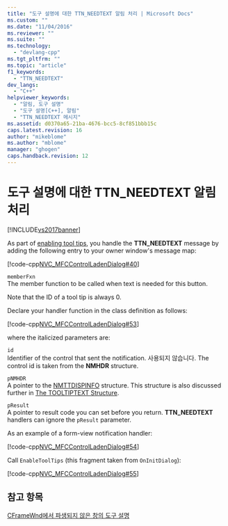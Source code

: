 ```yaml
---
title: "도구 설명에 대한 TTN_NEEDTEXT 알림 처리 | Microsoft Docs"
ms.custom: ""
ms.date: "11/04/2016"
ms.reviewer: ""
ms.suite: ""
ms.technology: 
  - "devlang-cpp"
ms.tgt_pltfrm: ""
ms.topic: "article"
f1_keywords: 
  - "TTN_NEEDTEXT"
dev_langs: 
  - "C++"
helpviewer_keywords: 
  - "알림, 도구 설명"
  - "도구 설명[C++], 알림"
  - "TTN_NEEDTEXT 메시지"
ms.assetid: d0370a65-21ba-4676-bcc5-8cf851bbb15c
caps.latest.revision: 16
author: "mikeblome"
ms.author: "mblome"
manager: "ghogen"
caps.handback.revision: 12
---
```

# 도구 설명에 대한 TTN_NEEDTEXT 알림 처리
[!INCLUDE[vs2017banner](../assembler/inline/includes/vs2017banner.md)]

As part of [enabling tool tips](../mfc/enabling-tool-tips.md), you handle the **TTN\_NEEDTEXT** message by adding the following entry to your owner window's message map:  
  
 [!code-cpp[NVC_MFCControlLadenDialog#40](../mfc/codesnippet/CPP/handling-ttn-needtext-notification-for-tool-tips_1.cpp)]  
  
 `memberFxn`  
 The member function to be called when text is needed for this button.  
  
 Note that the ID of a tool tip is always 0.  
  
 Declare your handler function in the class definition as follows:  
  
 [!code-cpp[NVC_MFCControlLadenDialog#53](../mfc/codesnippet/CPP/handling-ttn-needtext-notification-for-tool-tips_2.h)]  
  
 where the italicized parameters are:  
  
 `id`  
 Identifier of the control that sent the notification.  사용되지 않습니다.  The control id is taken from the **NMHDR** structure.  
  
 `pNMHDR`  
 A pointer to the [NMTTDISPINFO](http://msdn.microsoft.com/library/windows/desktop/bb760258) structure.  This structure is also discussed further in [The TOOLTIPTEXT Structure](../mfc/tooltiptext-structure.md).  
  
 `pResult`  
 A pointer to result code you can set before you return.  **TTN\_NEEDTEXT** handlers can ignore the `pResult` parameter.  
  
 As an example of a form\-view notification handler:  
  
 [!code-cpp[NVC_MFCControlLadenDialog#54](../mfc/codesnippet/CPP/handling-ttn-needtext-notification-for-tool-tips_3.cpp)]  
  
 Call `EnableToolTips` \(this fragment taken from `OnInitDialog`\):  
  
 [!code-cpp[NVC_MFCControlLadenDialog#55](../mfc/codesnippet/CPP/handling-ttn-needtext-notification-for-tool-tips_4.cpp)]  
  
## 참고 항목  
 [CFrameWnd에서 파생되지 않은 창의 도구 설명](../mfc/tool-tips-in-windows-not-derived-from-cframewnd.md)